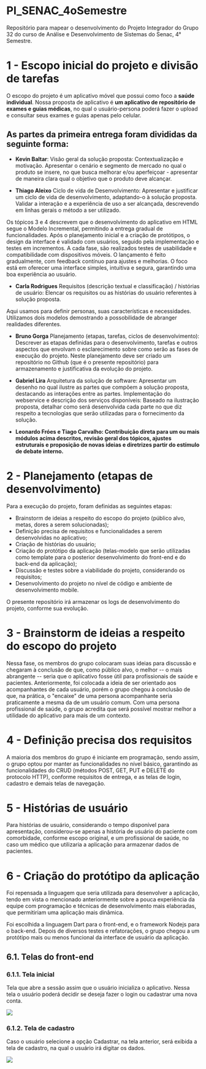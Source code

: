 # PI_SENAC_4oSemestre
Repositório para mapear o desenvolvimento do Projeto Integrador do Grupo 32 do curso de Análise e Desenvolvimento de Sistemas do Senac, 4° Semestre.

# 1 - Escopo inicial do projeto e divisão de tarefas
O escopo do projeto é um aplicativo móvel que possui como foco a **saúde individual**. Nossa proposta de aplicativo é **um aplicativo de repositório de exames e guias médicas**, no qual o usuário-persona poderá fazer o upload e consultar seus exames e guias apenas pelo celular.

## As partes da primeira entrega foram divididas da seguinte forma:

- **Kevin Baltar**:
Visão geral da solução proposta: Contextualização e motivação. Apresentar o cenário e segmento de mercado no qual o produto se insere, no que busca melhorar e/ou aperfeiçoar - apresentar de maneira clara qual o objetivo que o produto deve alcançar.

- **Thiago Aleixo**
Ciclo de vida de Desenvolvimento: Apresentar e justificar um ciclo de vida de desenvolvimento, adaptando-o à solução proposta. Validar a interação e a experiência de uso a ser alcançada, descrevendo em linhas gerais o método a ser utilizado.

Os tópicos 3 e 4 descrevem que o desenvolvimento do aplicativo em HTML segue o Modelo Incremental, permitindo a entrega gradual de funcionalidades. Após o planejamento inicial e a criação de protótipos, o design da interface é validado com usuários, seguido pela implementação e testes em incrementos. A cada fase, são realizados testes de usabilidade e compatibilidade com dispositivos móveis. O lançamento é feito gradualmente, com feedback contínuo para ajustes e melhorias. O foco está em oferecer uma interface simples, intuitiva e segura, garantindo uma boa experiência ao usuário.

- **Carla Rodrigues**
Requisitos (descrição textual e classificação) / histórias de usuário: Elencar os requisitos ou as histórias do usuário referentes à solução proposta.

Aqui usamos para definir personas, suas características e necessidades. Utilizamos dois modelos demostrando a possobilidade de abranger realidades diferentes.

- **Bruno Gorga**
Planejamento (etapas, tarefas, ciclos de desenvolvimento): Descrever as etapas definidas para o desenvolvimento, tarefas e outros aspectos que envolvam o esclarecimento sobre como serão as fases de execução do projeto. Neste planejamento deve ser criado um repositório no Github (que é o presente repositório) para armazenamento e justificativa da evolução do projeto.

- **Gabriel Lira**
Arquitetura da solução de software: Apresentar um desenho no qual ilustre as partes que compõem a solução proposta, destacando as interações entre as partes.
Implementação do webservice e descrição dos serviços disponíveis: Baseado na ilustração proposta, detalhar como será desenvolvida cada parte no que diz respeito a tecnologias que serão utilizadas para o fornecimento da solução.

- **Leonardo Fróes e Tiago Carvalho: Contribuição direta para um ou mais módulos acima descritos, revisão geral dos tópicos, ajustes estruturais e proposição de novas ideias e diretrizes partir do estímulo de debate interno.**

# 2 - Planejamento (etapas de desenvolvimento)
Para a execução do projeto, foram definidas as seguintes etapas:
  - Brainstorm de ideias a respeito do escopo do projeto (público alvo, metas, dores a serem solucionadas);
  - Definição precisa de requisitos e funcionalidades a serem desenvolvidas no aplicativo;
  - Criação de histórias do usuário;
  - Criação do protótipo da aplicação (telas-modelo que serão utilizadas como template para o posterior desenvolvimento do front-end e do back-end da aplicação);
  - Discussão e testes sobre a viabilidade do projeto, considerando os requisitos;
  - Desenvolvimento do projeto no nível de código e ambiente de desenvolvimento mobile.

O presente repositório irá armazenar os logs de desenvolvimento do projeto, conforme sua evolução.

# 3 - Brainstorm de ideias a respeito do escopo do projeto

Nessa fase, os membros do grupo colocaram suas ideias para discussão e chegaram à conclusão de que, como público alvo, o melhor -- o mais abrangente -- seria que o aplicativo fosse útil para profissionais de saúde e pacientes. Anteriormente, foi colocada a ideia de ser orientado aos acompanhantes de cada usuário, porém o grupo chegou à conclusão de que, na prática, o "encaixe" de uma persona acompanhante seria praticamente a mesma da de um usuário comum. Com uma persona profissional de saúde, o grupo acredita que será possível mostrar melhor a utilidade do aplicativo para mais de um contexto.

# 4 - Definição precisa dos requisitos

A maioria dos membros do grupo é iniciante em programação, sendo assim, o grupo optou por manter as funcionalidades no nível básico, garantindo as funcionalidades do CRUD (métodos POST, GET, PUT e DELETE do protocolo HTTP), conforme requisitos de entrega, e as telas de login, cadastro e demais telas de navegação.

# 5 - Histórias de usuário

Para histórias de usuário, considerando o tempo disponível para apresentação, considerou-se apenas a história de usuário do paciente com comorbidade, conforme escopo original, e um profissional de saúde, no caso um médico que utilizaria a aplicação para armazenar dados de pacientes.

# 6 - Criação do protótipo da aplicação

Foi repensada a linguagem que seria utilizada para desenvolver a aplicação, tendo em vista o mencionado anteriormente sobre a pouca experiência da equipe com programação e técnicas de desenvolvimento mais elaboradas, que permitiriam uma aplicação mais dinâmica.

Foi escolhida a linguagem Dart para o front-end, e o framework Nodejs para o back-end. Depois de diversos testes e refatorações, o grupo chegou a um protótipo mais ou menos funcional da interface de usuário da aplicação.

## 6.1. Telas do front-end

### 6.1.1. Tela inicial

Tela que abre a sessão assim que o usuário inicializa o aplicativo. Nessa tela o usuário poderá decidir se deseja fazer o login ou cadastrar uma nova conta.

![](https://imgur.com/a/aKDvdDH) 

### 6.1.2. Tela de cadastro

Caso o usuário selecione a opção Cadastrar, na tela anterior, será exibida a tela de cadastro, na qual o usuário irá digitar os dados.

![](https://imgur.com/r8yaFfj)
